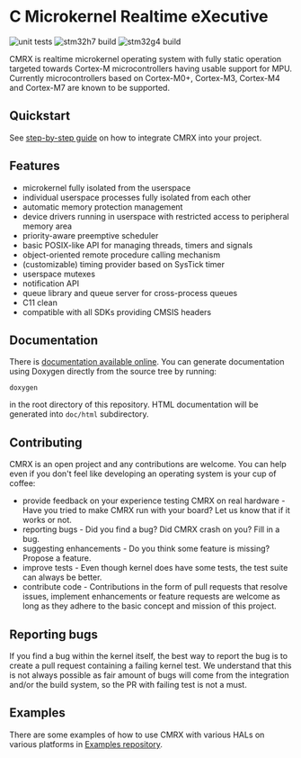 C Microkernel Realtime eXecutive
================================

![unit tests](https://github.com/ventZl/cmrx/actions/workflows/unit_tests.yml/badge.svg) ![stm32h7 build](https://github.com/ventZl/cmrx/actions/workflows/stm32h7-build.yml/badge.svg) ![stm32g4 build](https://github.com/ventZl/cmrx/actions/workflows/stm32g4-build.yml/badge.svg)

CMRX is realtime microkernel operating system with fully static operation targeted towards Cortex-M microcontrollers having usable support for MPU. Currently microcontrollers based on Cortex-M0+, Cortex-M3, Cortex-M4 and Cortex-M7 are known to be supported.

Quickstart
----------

See [step-by-step guide](man/03_getting_started.md) on how to integrate CMRX into your project.

Features
--------

 * microkernel fully isolated from the userspace
 * individual userspace processes fully isolated from each other
 * automatic memory protection management
 * device drivers running in userspace with restricted access to peripheral memory area
 * priority-aware preemptive scheduler
 * basic POSIX-like API for managing threads, timers and signals
 * object-oriented remote procedure calling mechanism
 * (customizable) timing provider based on SysTick timer
 * userspace mutexes
 * notification API
 * queue library and queue server for cross-process queues
 * C11 clean
 * compatible with all SDKs providing CMSIS headers

Documentation
-------------

There is [documentation available online](https://ventZl.github.io/cmrx/). You can generate documentation using Doxygen directly from the source tree by running:

~~~~~
doxygen
~~~~~

in the root directory of this repository. HTML documentation will be generated into `doc/html` subdirectory.

Contributing
------------

CMRX is an open project and any contributions are welcome. You can help even if you don't feel like developing an operating system is your cup of coffee:

* provide feedback on your experience testing CMRX on real hardware - Have you tried to make CMRX run with your board? Let us know that if it works or not.
* reporting bugs - Did you find a bug? Did CMRX crash on you? Fill in a bug.
* suggesting enhancements - Do you think some feature is missing? Propose a feature.
* improve tests - Even though kernel does have some tests, the test suite can always be better.
* contribute code - Contributions in the form of pull requests that resolve issues, implement enhancements or feature requests are welcome as long as they
  adhere to the basic concept and mission of this project.

Reporting bugs
--------------

If you find a bug within the kernel itself, the best way to report the bug is to create a pull request containing a failing kernel test. We understand that this
is not always possible as fair amount of bugs will come from the integration and/or the build system, so the PR with failing test is not a must.

Examples
--------
There are some examples of how to use CMRX with various HALs on various platforms in [Examples repository](https://github.com/ventZl/cmrx-examples).
